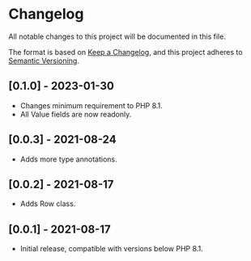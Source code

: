 # Changelog

All notable changes to this project will be documented in this file.

The format is based on [Keep a Changelog](https://keepachangelog.com/en/1.0.0/),
and this project adheres to [Semantic Versioning](https://semver.org/spec/v2.0.0.html).

## [0.1.0] - 2023-01-30

- Changes minimum requirement to PHP 8.1.
- All Value fields are now readonly.

## [0.0.3] - 2021-08-24

- Adds more type annotations.

## [0.0.2] - 2021-08-17

- Adds Row class.

## [0.0.1] - 2021-08-17

- Initial release, compatible with versions below PHP 8.1.
